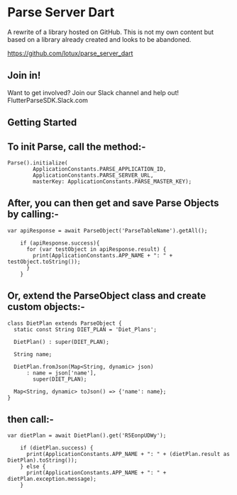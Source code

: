 # Parse Server Dart
A rewrite of a library hosted on GitHub. This is not my own content but based on a library already created and looks to be abandoned.

https://github.com/lotux/parse_server_dart

## Join in!
Want to get involved? Join our Slack channel and help out! FlutterParseSDK.Slack.com

## Getting Started

## To init Parse, call the method:-

```
Parse().initialize(
        ApplicationConstants.PARSE_APPLICATION_ID,
        ApplicationConstants.PARSE_SERVER_URL,
        masterKey: ApplicationConstants.PARSE_MASTER_KEY);
```

## After, you can then get and save Parse Objects by calling:-

```
var apiResponse = await ParseObject('ParseTableName').getAll();

    if (apiResponse.success){
      for (var testObject in apiResponse.result) {
        print(ApplicationConstants.APP_NAME + ": " + testObject.toString());
      }
    }
```

## Or, extend the ParseObject class and create custom objects:-

```
class DietPlan extends ParseObject {
  static const String DIET_PLAN = 'Diet_Plans';

  DietPlan() : super(DIET_PLAN);

  String name;

  DietPlan.fromJson(Map<String, dynamic> json)
      : name = json['name'],
        super(DIET_PLAN);

  Map<String, dynamic> toJson() => {'name': name};
}
```

## then call:-

```
var dietPlan = await DietPlan().get('R5EonpUDWy');

    if (dietPlan.success) {
      print(ApplicationConstants.APP_NAME + ": " + (dietPlan.result as DietPlan).toString());
    } else {
      print(ApplicationConstants.APP_NAME + ": " + dietPlan.exception.message);
    }
```
